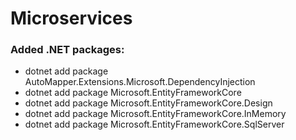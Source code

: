 # Microservices

### Added .NET packages:
  - dotnet add package AutoMapper.Extensions.Microsoft.DependencyInjection
  - dotnet add package Microsoft.EntityFrameworkCore
  - dotnet add package Microsoft.EntityFrameworkCore.Design
  - dotnet add package Microsoft.EntityFrameworkCore.InMemory
  - dotnet add package Microsoft.EntityFrameworkCore.SqlServer

